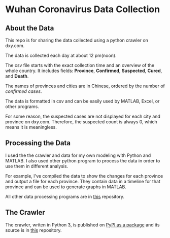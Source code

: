 # Wuhan Coronavirus Data Collection

## About the Data

This repo is for sharing the data collected using a python crawler on dxy.com.

The data is collected each day at about 12 pm(noon).

The csv file starts with the exact collection time and an overview of the whole country. It includes fields: **Province**, **Confirmed**, **Suspected**, **Cured**, and **Death**.

The names of provinces and cities are in Chinese, ordered by the number of *confirmed cases*.

The data is formatted in csv and can be easily used by MATLAB, Excel, or other programs.

For some reason, the suspected cases are not displayed for each city and province on dxy.com. Therefore, the suspected count is always 0, which means it is meaningless. 

## Processing the Data

I used the the crawler and data for my own modeling with Python and MATLAB. I also used other python program to process the data in order to use them in different analysis. 

For example, I've compiled the data to show the changes for each province and output a file for each province. They contain data in a timeline for that province and can be used to generate graphs in MATLAB. 

All other data processing programs are in [this]() repository.

## The Crawler

The crawler, writen in Python 3, is published on [PyPI as a package](https://pypi.org/project/nCoV/) and its source is in [this](https://github.com/EthanGeekFan/nCoV) repository.
